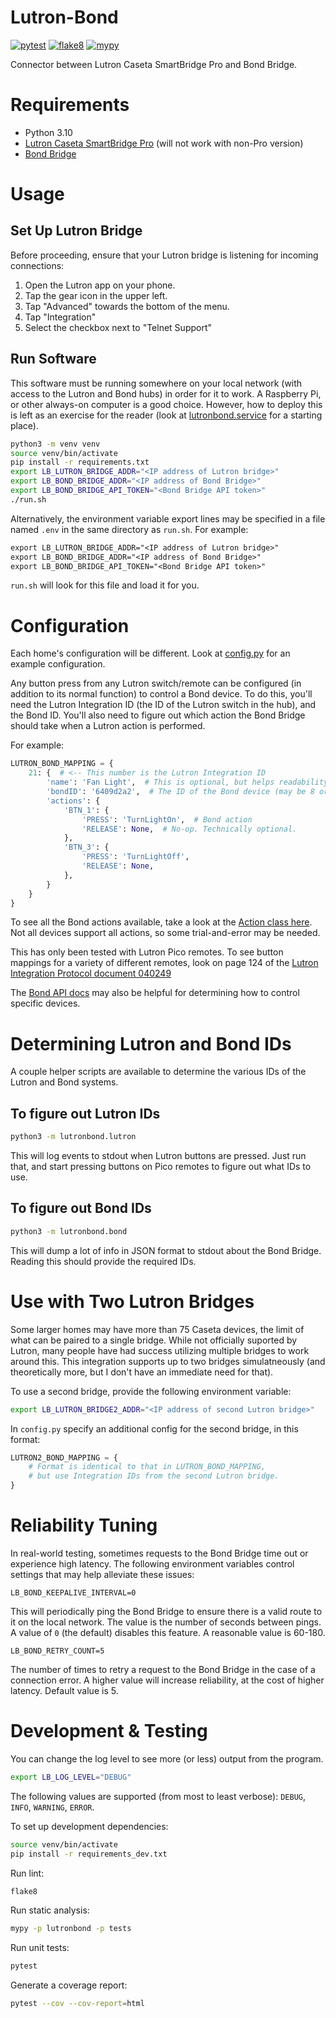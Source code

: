 # Lutron-Bond

[![pytest](https://github.com/heston/lutron-bond/actions/workflows/pytest.yml/badge.svg)](https://github.com/heston/lutron-bond/actions/workflows/pytest.yml)
[![flake8](https://github.com/heston/lutron-bond/actions/workflows/flake8.yml/badge.svg)](https://github.com/heston/lutron-bond/actions/workflows/flake8.yml)
[![mypy](https://github.com/heston/lutron-bond/actions/workflows/mypy.yml/badge.svg)](https://github.com/heston/lutron-bond/actions/workflows/mypy.yml)

Connector between Lutron Caseta SmartBridge Pro and Bond Bridge.

# Requirements

* Python 3.10
* [Lutron Caseta SmartBridge Pro](https://www.casetawireless.com/us/en/pro-products) (will not work with non-Pro version)
* [Bond Bridge](https://bondhome.io/product/bond-bridge/)


# Usage

## Set Up Lutron Bridge

Before proceeding, ensure that your Lutron bridge is listening for incoming connections:

1. Open the Lutron app on your phone.
1. Tap the gear icon in the upper left.
1. Tap "Advanced" towards the bottom of the menu.
1. Tap "Integration"
1. Select the checkbox next to "Telnet Support"


## Run Software

This software must be running somewhere on your local network (with access to
the Lutron and Bond hubs) in order for it to work. A Raspberry Pi, or other always-on
computer is a good choice. However, how to deploy this is left as an exercise
for the reader (look at [lutronbond.service](blob/main/lutronbond.service) for
a starting place).

```bash
python3 -m venv venv
source venv/bin/activate
pip install -r requirements.txt
export LB_LUTRON_BRIDGE_ADDR="<IP address of Lutron bridge>"
export LB_BOND_BRIDGE_ADDR="<IP address of Bond Bridge>"
export LB_BOND_BRIDGE_API_TOKEN="<Bond Bridge API token>"
./run.sh
```

Alternatively, the environment variable export lines may be specified in a file
named `.env` in the same directory as `run.sh`. For example:

```txt
export LB_LUTRON_BRIDGE_ADDR="<IP address of Lutron bridge>"
export LB_BOND_BRIDGE_ADDR="<IP address of Bond Bridge>"
export LB_BOND_BRIDGE_API_TOKEN="<Bond Bridge API token>"
```

`run.sh` will look for this file and load it for you.


# Configuration

Each home's configuration will be different. Look at
[config.py](blob/main/lutronbond/config.py) for an example configuration.

Any button press from any Lutron switch/remote can be configured (in addition to
its normal function) to control a Bond device. To do this, you'll need the
Lutron Integration ID (the ID of the Lutron switch in the hub), and the Bond ID.
You'll also need to figure out which action the Bond Bridge should take when a
Lutron action is performed.

For example:

```python
LUTRON_BOND_MAPPING = {
    21: {  # <-- This number is the Lutron Integration ID
        'name': 'Fan Light',  # This is optional, but helps readability
        'bondID': '6409d2a2',  # The ID of the Bond device (may be 8 or 16 chars)
        'actions': {
            'BTN_1': {
                'PRESS': 'TurnLightOn',  # Bond action
                'RELEASE': None,  # No-op. Technically optional.
            },
            'BTN_3': {
                'PRESS': 'TurnLightOff',
                'RELEASE': None,
            },
        }
    }
}

```

To see all the Bond actions available, take a look at the [Action class here](https://github.com/bondhome/bond-async/blob/master/bond_async/action.py#L14).
Not all devices support all actions, so some trial-and-error may be needed.

This has only been tested with Lutron Pico remotes. To see button mappings
for a variety of different remotes, look on page 124 of the [Lutron
Integration Protocol document 040249](https://www.lutron.com/TechnicalDocumentLibrary/040249.pdf)

The [Bond API docs](http://docs-local.appbond.com/) may also be helpful for
determining how to control specific devices.


# Determining Lutron and Bond IDs

A couple helper scripts are available to determine the various IDs of the
Lutron and Bond systems.

## To figure out Lutron IDs

```bash
python3 -m lutronbond.lutron
```

This will log events to stdout when Lutron buttons are pressed. Just run that,
and start pressing buttons on Pico remotes to figure out what IDs to use.

## To figure out Bond IDs

```bash
python3 -m lutronbond.bond
```

This will dump a lot of info in JSON format to stdout about the Bond Bridge.
Reading this should provide the required IDs.

# Use with Two Lutron Bridges

Some larger homes may have more than 75 Caseta devices, the limit of what can be paired
to a single bridge. While not officially suported by Lutron, many people have had success
utilizing multiple bridges to work around this. This integration supports up to two bridges
simulatneously (and theoretically more, but I don't have an immediate need for that).

To use a second bridge, provide the following environment variable:

```bash
export LB_LUTRON_BRIDGE2_ADDR="<IP address of second Lutron bridge>"
```

In `config.py` specify an additional config for the second bridge, in this format:

```python
LUTRON2_BOND_MAPPING = {
    # Format is identical to that in LUTRON_BOND_MAPPING,
    # but use Integration IDs from the second Lutron bridge.
}
```

# Reliability Tuning

In real-world testing, sometimes requests to the Bond Bridge time out or
experience high latency. The following environment variables control settings
that may help alleviate these issues:

```
LB_BOND_KEEPALIVE_INTERVAL=0
```
This will periodically ping the Bond Bridge to ensure there is a valid route
to it on the local network. The value is the number of seconds between pings. A
value of `0` (the default) disables this feature. A reasonable value is 60-180.

```
LB_BOND_RETRY_COUNT=5
```
The number of times to retry a request to the Bond Bridge in the case of a
connection error. A higher value will increase reliability, at the cost of
higher latency. Default value is 5.

# Development & Testing

You can change the log level to see more (or less) output from the program.

```bash
export LB_LOG_LEVEL="DEBUG"
```

The following values are supported (from most to least verbose): `DEBUG`,
`INFO`, `WARNING`, `ERROR`.

To set up development dependencies:
```bash
source venv/bin/activate
pip install -r requirements_dev.txt
```

Run lint:
```bash
flake8
```

Run static analysis:
```bash
mypy -p lutronbond -p tests
```

Run unit tests:
```bash
pytest
```

Generate a coverage report:
```bash
pytest --cov --cov-report=html
```
